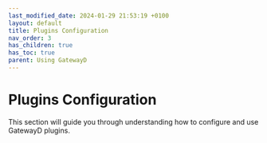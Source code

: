 ```yaml
---
last_modified_date: 2024-01-29 21:53:19 +0100
layout: default
title: Plugins Configuration
nav_order: 3
has_children: true
has_toc: true
parent: Using GatewayD
---
```


# Plugins Configuration

This section will guide you through understanding how to configure and use GatewayD plugins.
